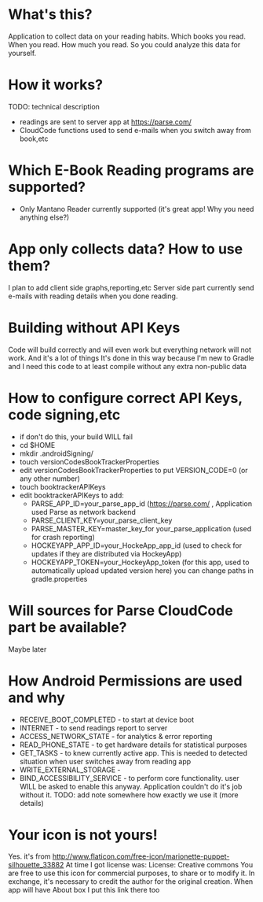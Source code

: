 # What's this?
Application to collect data on your reading habits. Which books you read. When you read. How much you read. 
So you could analyze this data for yourself.

# How it works?
TODO: technical description

* readings are sent to server app at https://parse.com/
* CloudCode functions  used to send e-mails when you switch away from book,etc

# Which E-Book Reading programs are supported?
* Only Mantano Reader currently supported (it's great app! Why you need anything else?)

# App only collects data? How to use them?
I plan to add client side graphs,reporting,etc
Server side part currently send e-mails with reading details when you done reading. 


# Building without API Keys
Code will build correctly and will even work but everything network will not work. And it's a lot of things
It's done in this way because I'm new to Gradle and I need this code to at least compile  without any extra non-public data

# How to configure correct API Keys, code signing,etc 
* if don't do this, your build WILL fail
* cd $HOME
* mkdir .androidSigning/
* touch versionCodesBookTrackerProperties
* edit versionCodesBookTrackerProperties to put VERSION_CODE=0 (or any other number)
* touch booktrackerAPIKeys
* edit booktrackerAPIKeys to add:
  * PARSE_APP_ID=your_parse_app_id (https://parse.com/ , Application used Parse as network backend
  * PARSE_CLIENT_KEY=your_parse_client_key
  * PARSE_MASTER_KEY=master_key_for your_parse_application (used for crash reporting)
  * HOCKEYAPP_APP_ID=your_HockeApp_app_id (used to check for updates if they are distributed via HockeyApp)
  * HOCKEYAPP_TOKEN=your_HockeyApp_token (for this app, used to automatically upload updated version here)
  you can change paths in gradle.properties

# Will sources for  Parse CloudCode part be available?
Maybe later

# How Android Permissions are used and why
* RECEIVE_BOOT_COMPLETED  - to start at device boot
* INTERNET - to send readings report to server 
* ACCESS_NETWORK_STATE - for analytics & error reporting
* READ_PHONE_STATE - to get hardware details for statistical purposes
* GET_TASKS - to knew currently active app. This is needed to detected situation when user switches away from reading app
* WRITE_EXTERNAL_STORAGE - 
* BIND_ACCESSIBILITY_SERVICE - to perform core functionality. user WILL be asked to enable this anyway. Application couldn't do it's job without it. TODO: add note somewhere how exactly we use it (more details)

# Your icon is not yours!
Yes. it's from http://www.flaticon.com/free-icon/marionette-puppet-silhouette_33882
At time I got license was:
License: Creative commons
You are free to use this icon for commercial purposes, to share or to modify it. In exchange, it's necessary to credit the author for the original creation.
When app will have About box I put this link there too